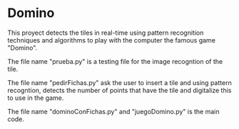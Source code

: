 # Domino
This proyect detects the tiles in real-time using pattern recognition techniques and algorithms to play with the computer the famous game "Domino".

<p> The file name "prueba.py" is a testing file for the image recogntion of the tile. <p>
<p> The file name "pedirFichas.py" ask the user to insert a tile and using pattern recogntion, detects the number of points that have the tile and digitalize this to use in the game. <p>
<p> The file name "dominoConFichas.py" and "juegoDomino.py" is the main code. <p>
